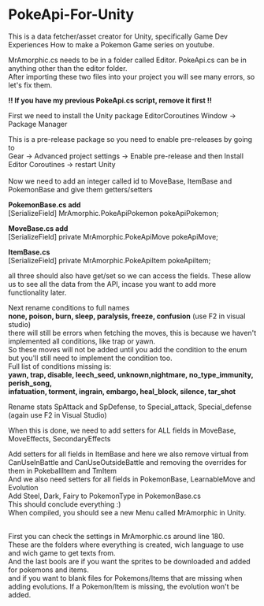 # PokeApi-For-Unity

This is a data fetcher/asset creator for Unity, specifically Game Dev Experiences How to make a Pokemon Game series on youtube.<br>

MrAmorphic.cs needs to be in a folder called Editor. PokeApi.cs can be in anything other than the editor folder.<br>
After importing these two files into your project you will see many errors, so let's fix them.<br>

<b>!! If you have my previous PokeApi.cs script, remove it first !!</b><br>

First we need to install the Unity package EditorCoroutines
Window -> Package Manager<br>

This is a pre-release package so you need to enable pre-releases by going to<br>
Gear -> Advanced project settings -> Enable pre-release and then
Install Editor Coroutines -> restart Unity<br>
<br>
Now we need to add an integer called id to MoveBase, ItemBase and PokemonBase and give them getters/setters<br>

<b>PokemonBase.cs add</b><br>
[SerializeField] MrAmorphic.PokeApiPokemon pokeApiPokemon; 

<b>MoveBase.cs add</b><br>
[SerializeField] private MrAmorphic.PokeApiMove pokeApiMove; 

<b>ItemBase.cs</b><br>
[SerializeField] private MrAmorphic.PokeApiItem pokeApiItem;

all three should also have get/set so we can access the fields.
These allow us to see all the data from the API, incase you want to add more functionality later.<p>

Next rename conditions to full names <br>
  <b>none, poison, burn, sleep, paralysis, freeze, confusion</b> (use F2 in visual studio)<br>
there will still be errors when fetching the moves, this is because we haven't implemented all conditions, like trap or yawn.<br>
So these moves will not be added until you add the condition to the enum but you'll still need to implement the condition too.<br>
Full list of conditions missing is:<br>
<b>yawn, trap, disable, leech_seed, unknown,nightmare, no_type_immunity, perish_song,<br>
infatuation, torment, ingrain, embargo, heal_block, silence, tar_shot</b><br>
<p>
Rename stats SpAttack and SpDefense, to Special_attack, Special_defense (again use F2 in Visual Studio)
<p>

When this is done, we need to add setters for ALL fields in
MoveBase,  MoveEffects, SecondaryEffects<p>
Add setters for all fields in ItemBase
and here we also remove virtual from CanUseInBattle and CanUseOutsideBattle and removing the overrides for them in PokeballItem and TmItem
<br>
And we also need setters for all fields in PokemonBase, LearnableMove and Evolution
<br>
Add Steel, Dark, Fairy to PokemonType in PokemonBase.cs
<br>
This should conclude everything :)<br>
When compiled, you should see a new Menu called MrAmorphic in Unity. <p><br>
First you can check the settings in MrAmorphic.cs around line 180. <br>
These are the folders where everything is created, wich language to use and wich game to get texts from.<br>
And the last bools are if you want the sprites to be downloaded and added for pokemons and items.<br>
and if you want to blank files for Pokemons/Items that are missing when adding evolutions. If a Pokemon/Item is missing, the evolution won't be added.<br>
